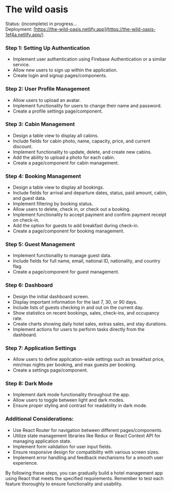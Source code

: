 # The wild oasis

Status: (incomplete) in progress...  
Deployment: [https://the-wild-oasis.netlify.app](https://the-wild-oasis-1ef4a.netlify.app/)  

### Step 1: Setting Up Authentication
- Implement user authentication using Firebase Authentication or a similar service.
- Allow new users to sign up within the application.
- Create login and signup pages/components.

### Step 2: User Profile Management
- Allow users to upload an avatar.
- Implement functionality for users to change their name and password.
- Create a profile settings page/component.

### Step 3: Cabin Management
- Design a table view to display all cabins.
- Include fields for cabin photo, name, capacity, price, and current discount.
- Implement functionality to update, delete, and create new cabins.
- Add the ability to upload a photo for each cabin.
- Create a page/component for cabin management.

### Step 4: Booking Management
- Design a table view to display all bookings.
- Include fields for arrival and departure dates, status, paid amount, cabin, and guest data.
- Implement filtering by booking status.
- Allow users to delete, check in, or check out a booking.
- Implement functionality to accept payment and confirm payment receipt on check-in.
- Add the option for guests to add breakfast during check-in.
- Create a page/component for booking management.

### Step 5: Guest Management
- Implement functionality to manage guest data.
- Include fields for full name, email, national ID, nationality, and country flag.
- Create a page/component for guest management.

### Step 6: Dashboard
- Design the initial dashboard screen.
- Display important information for the last 7, 30, or 90 days.
- Include lists of guests checking in and out on the current day.
- Show statistics on recent bookings, sales, check-ins, and occupancy rate.
- Create charts showing daily hotel sales, extras sales, and stay durations.
- Implement actions for users to perform tasks directly from the dashboard.

### Step 7: Application Settings
- Allow users to define application-wide settings such as breakfast price, min/max nights per booking, and max guests per booking.
- Create a settings page/component.

### Step 8: Dark Mode
- Implement dark mode functionality throughout the app.
- Allow users to toggle between light and dark modes.
- Ensure proper styling and contrast for readability in dark mode.

### Additional Considerations:
- Use React Router for navigation between different pages/components.
- Utilize state management libraries like Redux or React Context API for managing application state.
- Implement form validation for user input fields.
- Ensure responsive design for compatibility with various screen sizes.
- Implement error handling and feedback mechanisms for a smooth user experience.

By following these steps, you can gradually build a hotel management app using React that meets the specified requirements. Remember to test each feature thoroughly to ensure functionality and usability.